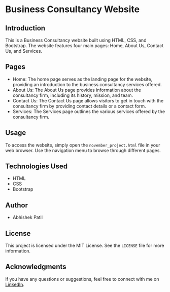 <!DOCTYPE html>
<html>
<head>
  <title>Business Consultancy Website</title>
</head>
<body>
  <h1>Business Consultancy Website</h1>

  <h2>Introduction</h2>
  <p>This is a Business Consultancy website built using HTML, CSS, and Bootstrap. The website features four main pages: Home, About Us, Contact Us, and Services.</p>

  <h2>Pages</h2>
  <ul>
    <li>Home: The home page serves as the landing page for the website, providing an introduction to the business consultancy services offered.</li>
    <li>About Us: The About Us page provides information about the consultancy firm, including its history, mission, and team.</li>
    <li>Contact Us: The Contact Us page allows visitors to get in touch with the consultancy firm by providing contact details or a contact form.</li>
    <li>Services: The Services page outlines the various services offered by the consultancy firm.</li>
  </ul>

  <h2>Usage</h2>
  <p>To access the website, simply open the <code>november_project.html</code> file in your web browser. Use the navigation menu to browse through different pages.</p>

  <h2>Technologies Used</h2>
  <ul>
    <li>HTML</li>
    <li>CSS</li>
    <li>Bootstrap</li>
  </ul>

  <h2>Author</h2>
  <ul>
    <li>Abhishek Patil</li>
  </ul>

  <h2>License</h2>
  <p>This project is licensed under the MIT License. See the <code>LICENSE</code> file for more information.</p>

  <h2>Acknowledgments</h2>
  <p>If you have any questions or suggestions, feel free to connect with me on <a href="https://www.linkedin.com/in/abhishek-patil-2181a6230/">LinkedIn</a>.</p>
</body>
</html>
